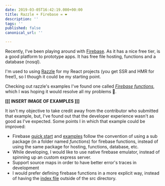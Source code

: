 ```yaml
---
date: 2019-03-05T16:42:19.000+00:00
title: Razzle + Firebase = ❤️
description: ''
tags: ''
published: false
canonical_url: ''

---
```

Recently, I've been playing around with [Firebase](https://firebase.google.com/ "Firebase"). As it has a nice free tier, is a good platform to prototype apps. It has free file hosting, functions and a database (nosql).

I'm used to using [Razzle](https://github.com/jaredpalmer/razzle "Razzle Js") for my React projects (you get SSR and HMR for free!), so I though it could be my starting point.

Checking out razzle's examples I've found one called [_Firebase functions_](https://github.com/jaredpalmer/razzle/tree/master/examples/with-firebase-functions), which I was hoping it would resolve all my problems 🤞.

**\[\[\[ INSERT IMAGE OF EXAMPLES \]\]\]**

It isn't my objective to take credit away from the contributor who submitted that example, but, I've found out that the developer experience wasn't as good as I've expected. Some points I in which that example could be improved:

* Firebase [quick start](https://firebase.google.com/docs/functions/get-started) and [examples](https://github.com/firebase/functions-samples) follow the convention of using a sub package (in a folder named _functions_) for firebase functions, instead of using the same package for hosting, functions, database, etc.
* While developing, I would like to use native firebase emulator, instead of spinning up an custom express server.
* Support source maps in order to have better error's traces in development
* I would prefer defining firebase functions in a more explicit way, instead of having the [index file](https://github.com/jaredpalmer/razzle/blob/master/examples/with-firebase-functions/index.js) outside of the src directory.
